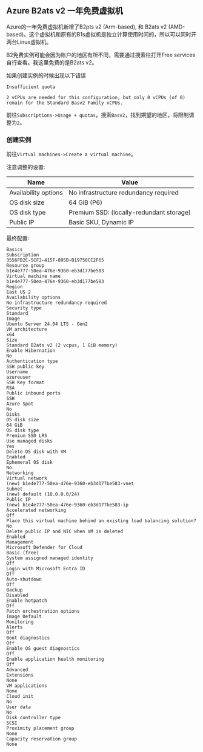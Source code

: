 ## Azure B2ats v2 一年免费虚拟机

Azure的一年免费虚拟机新增了B2pts v2 (Arm-based), 和 B2ats v2 (AMD-based)。这个虚拟机和原有的B1s虚拟机是独立计算使用时间的，所以可以同时开两台Linux虚拟机。

B2免费实例可能会因为账户的地区有所不同，需要通过搜索栏打开Free services自行查看。我这里免费的是B2ats v2。

如果创建实例的时候出现以下错误

```
Insufficient quota

2 vCPUs are needed for this configuration, but only 0 vCPUs (of 0) remain for the Standard Basv2 Family vCPUs.
```

前往`Subscriptions->Usage + quotas`，搜索`Basv2`，找到期望的地区，将限制调整为`2`。

### 创建实例

前往`Virtual machines->Create a virtual machine`。

注意调整的设置:

| Name | Value |
| ---- | ----- |
| Availability options | No infrastructure redundancy required |
| OS disk size | 64 GiB (P6) |
| OS disk type | Premium SSD: (locally-redundant storage) |
| Public IP | Basic SKU, Dynamic IP |

最终配置:

```
Basics
Subscription
3556FB2C-5CF2-415F-895B-B19750CC2F65
Resource group
b1e4e777-50ea-476e-9360-eb3d177be583
Virtual machine name
b1e4e777-50ea-476e-9360-eb3d177be583
Region
East US 2
Availability options
No infrastructure redundancy required
Security type
Standard
Image
Ubuntu Server 24.04 LTS - Gen2
VM architecture
x64
Size
Standard B2ats v2 (2 vcpus, 1 GiB memory)
Enable Hibernation
No
Authentication type
SSH public key
Username
azureuser
SSH Key format
RSA
Public inbound ports
SSH
Azure Spot
No
Disks
OS disk size
64 GiB
OS disk type
Premium SSD LRS
Use managed disks
Yes
Delete OS disk with VM
Enabled
Ephemeral OS disk
No
Networking
Virtual network
(new) b1e4e777-50ea-476e-9360-eb3d177be583-vnet
Subnet
(new) default (10.0.0.0/24)
Public IP
(new) b1e4e777-50ea-476e-9360-eb3d177be583-ip
Accelerated networking
Off
Place this virtual machine behind an existing load balancing solution?
No
Delete public IP and NIC when VM is deleted
Enabled
Management
Microsoft Defender for Cloud
Basic (free)
System assigned managed identity
Off
Login with Microsoft Entra ID
Off
Auto-shutdown
Off
Backup
Disabled
Enable hotpatch
Off
Patch orchestration options
Image Default
Monitoring
Alerts
Off
Boot diagnostics
Off
Enable OS guest diagnostics
Off
Enable application health monitoring
Off
Advanced
Extensions
None
VM applications
None
Cloud init
No
User data
No
Disk controller type
SCSI
Proximity placement group
None
Capacity reservation group
None
```

